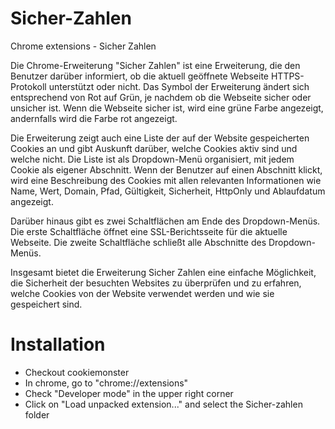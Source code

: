 # Sicher-Zahlen
Chrome extensions - Sicher Zahlen

Die Chrome-Erweiterung "Sicher Zahlen" ist eine Erweiterung, die den Benutzer darüber informiert, ob die aktuell geöffnete Webseite HTTPS-Protokoll unterstützt oder nicht. Das Symbol der Erweiterung ändert sich entsprechend von Rot auf Grün, je nachdem ob die Webseite sicher oder unsicher ist. Wenn die Webseite sicher ist, wird eine grüne Farbe angezeigt, andernfalls wird die Farbe rot angezeigt.

Die Erweiterung zeigt auch eine Liste der auf der Website gespeicherten Cookies an und gibt Auskunft darüber, welche Cookies aktiv sind und welche nicht. Die Liste ist als Dropdown-Menü organisiert, mit jedem Cookie als eigener Abschnitt. Wenn der Benutzer auf einen Abschnitt klickt, wird eine Beschreibung des Cookies mit allen relevanten Informationen wie Name, Wert, Domain, Pfad, Gültigkeit, Sicherheit, HttpOnly und Ablaufdatum angezeigt.

Darüber hinaus gibt es zwei Schaltflächen am Ende des Dropdown-Menüs. Die erste Schaltfläche öffnet eine SSL-Berichtsseite für die aktuelle Webseite. Die zweite Schaltfläche schließt alle Abschnitte des Dropdown-Menüs.

Insgesamt bietet die Erweiterung Sicher Zahlen eine einfache Möglichkeit, die Sicherheit der besuchten Websites zu überprüfen und zu erfahren, welche Cookies von der Website verwendet werden und wie sie gespeichert sind.

# Installation
- Checkout cookiemonster
- In chrome, go to "chrome://extensions"
- Check "Developer mode" in the upper right corner
- Click on "Load unpacked extension..." and select the Sicher-zahlen folder
